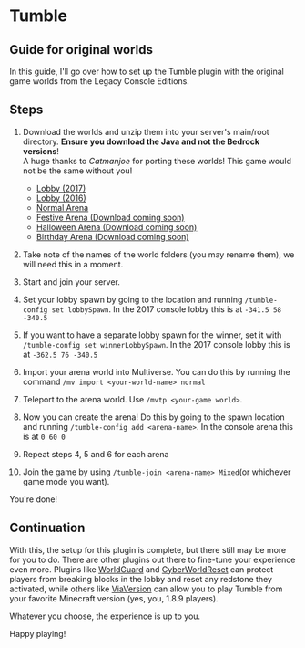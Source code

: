 # Tumble  

## Guide for original worlds  

In this guide, I'll go over how to set up the Tumble plugin with the original game worlds from the Legacy Console Editions.

## Steps  

1. Download the worlds and unzip them into your server's main/root directory. **Ensure you download the Java and not the Bedrock versions**!  
A huge thanks to *Catmanjoe* for porting these worlds! This game would not be the same without you!

    - [Lobby (2017)](https://www.theminecraftarchitect.com/mini-game-maps/2017-mini-game-lobby)  
    - [Lobby (2016)](https://www.theminecraftarchitect.com/mini-game-maps/2016-mini-game-lobby)  
    - [Normal Arena](https://www.planetminecraft.com/project/minecraft-classic-tumble-mode-arena-download-java/)  
    - [Festive Arena (Download coming soon)]()
    - [Halloween Arena (Download coming soon)]()
    - [Birthday Arena (Download coming soon)]()
2. Take note of the names of the world folders (you may rename them), we will need this in a moment.
3. Start and join your server.
4. Set your lobby spawn by going to the location and running `/tumble-config set lobbySpawn`. In the 2017 console lobby this is at `-341.5 58 -340.5`
5. If you want to have a separate lobby spawn for the winner, set it with `/tumble-config set winnerLobbySpawn`. In the 2017 console lobby this is at `-362.5 76 -340.5`
6. Import your arena world into Multiverse. You can do this by running the command `/mv import <your-world-name> normal`
7. Teleport to the arena world. Use `/mvtp <your-game world>`.
8. Now you can create the arena! Do this by going to the spawn location and running `/tumble-config add <arena-name>`. In the console arena this is at `0 60 0`
9. Repeat steps 4, 5 and 6 for each arena
10. Join the game by using `/tumble-join <arena-name> Mixed`(or whichever game mode you want).

You're done!

## Continuation  

With this, the setup for this plugin is complete, but there still may be more for you to do. There are other plugins out there to fine-tune your experience even more. Plugins like [WorldGuard](https://dev.bukkit.org/projects/worldguard) and [CyberWorldReset](https://www.spigotmc.org/resources/cyberworldreset-standard-%E2%9C%A8-regenerate-worlds-scheduled-resets-lag-optimized%E3%80%8C1-8-1-19%E3%80%8D.96834/) can protect players from breaking blocks in the lobby and reset any redstone they activated, while others like [ViaVersion](https://www.spigotmc.org/resources/viaversion.19254/) can allow you to play Tumble from your favorite Minecraft version (yes, you, 1.8.9 players).  

Whatever you choose, the experience is up to you.

Happy playing!
